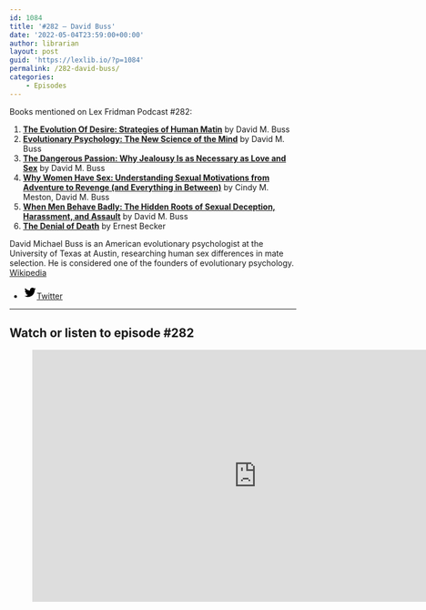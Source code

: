 ```yaml
---
id: 1084
title: '#282 – David Buss'
date: '2022-05-04T23:59:00+00:00'
author: librarian
layout: post
guid: 'https://lexlib.io/?p=1084'
permalink: /282-david-buss/
categories:
    - Episodes
---
```


Books mentioned on Lex Fridman Podcast #282:

1. **[The Evolution Of Desire: Strategies of Human Matin](https://amzn.to/3Sc67TE)** by David M. Buss
2. **[Evolutionary Psychology: The New Science of the Mind](https://amzn.to/45DlVlz)** by David M. Buss
3. **[The Dangerous Passion: Why Jealousy Is as Necessary as Love and Sex](https://amzn.to/46TLCiU)** by David M. Buss
4. **[Why Women Have Sex: Understanding Sexual Motivations from Adventure to Revenge (and Everything in Between)](https://amzn.to/46WnmNv)** by Cindy M. Meston, David M. Buss
5. **[When Men Behave Badly: The Hidden Roots of Sexual Deception, Harassment, and Assault](https://amzn.to/3SbhT0H)** by David M. Buss
6. **[The Denial of Death](https://amzn.to/3QsWheF)** by Ernest Becker

David Michael Buss is an American evolutionary psychologist at the University of Texas at Austin, researching human sex differences in mate selection. He is considered one of the founders of evolutionary psychology. [Wikipedia](https://en.wikipedia.org/wiki/David_Buss)

- [<svg aria-hidden="true" focusable="false" height="24" version="1.1" viewbox="0 0 24 24" width="24" xmlns="http://www.w3.org/2000/svg"><path d="M22.23,5.924c-0.736,0.326-1.527,0.547-2.357,0.646c0.847-0.508,1.498-1.312,1.804-2.27 c-0.793,0.47-1.671,0.812-2.606,0.996C18.324,4.498,17.257,4,16.077,4c-2.266,0-4.103,1.837-4.103,4.103 c0,0.322,0.036,0.635,0.106,0.935C8.67,8.867,5.647,7.234,3.623,4.751C3.27,5.357,3.067,6.062,3.067,6.814 c0,1.424,0.724,2.679,1.825,3.415c-0.673-0.021-1.305-0.206-1.859-0.513c0,0.017,0,0.034,0,0.052c0,1.988,1.414,3.647,3.292,4.023 c-0.344,0.094-0.707,0.144-1.081,0.144c-0.264,0-0.521-0.026-0.772-0.074c0.522,1.63,2.038,2.816,3.833,2.85 c-1.404,1.1-3.174,1.756-5.096,1.756c-0.331,0-0.658-0.019-0.979-0.057c1.816,1.164,3.973,1.843,6.29,1.843 c7.547,0,11.675-6.252,11.675-11.675c0-0.178-0.004-0.355-0.012-0.531C20.985,7.47,21.68,6.747,22.23,5.924z"></path></svg><span class="wp-block-social-link-label screen-reader-text">Twitter</span>](https://twitter.com/profdavidbuss)

- - - - - -

## Watch or listen to episode #282

<figure class="wp-block-embed is-type-video is-provider-youtube wp-block-embed-youtube wp-embed-aspect-16-9 wp-has-aspect-ratio"><div class="wp-block-embed__wrapper"><iframe allow="accelerometer; autoplay; clipboard-write; encrypted-media; gyroscope; picture-in-picture; web-share" allowfullscreen="" frameborder="0" height="443" loading="lazy" src="https://www.youtube.com/embed/sndW9hzX-wA?feature=oembed" title="David Buss: Sex, Dating, Relationships, and Sex Differences | Lex Fridman Podcast #282" width="788"></iframe></div></figure>
